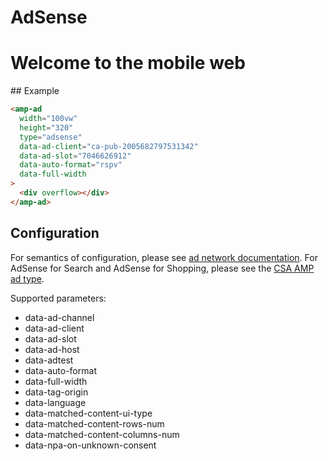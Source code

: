 <!---
Copyright 2015 The AMP HTML Authors. All Rights Reserved.

Licensed under the Apache License, Version 2.0 (the "License");
you may not use this file except in compliance with the License.
You may obtain a copy of the License at

      http://www.apache.org/licenses/LICENSE-2.0

Unless required by applicable law or agreed to in writing, software
distributed under the License is distributed on an "AS-IS" BASIS,
WITHOUT WARRANTIES OR CONDITIONS OF ANY KIND, either express or implied.
See the License for the specific language governing permissions and
limitations under the License.
-->

# AdSense
<!doctype html>
<html amp lang="en">
  <head>
    <meta charset="utf-8">
    <script async src="https://cdn.ampproject.org/v0.js"></script>
    <title>Hello, AMPs</title>
    <link rel="canonical" href="https://amp.dev/documentation/guides-and-tutorials/start/create/basic_markup/">
    <meta name="viewport" content="width=device-width">
    <script type="application/ld+json">
      {
        "@context": "http://schema.org",
        "@type": "NewsArticle",
        "headline": "Open-source framework for publishing content",
        "datePublished": "2015-10-07T12:02:41Z",
        "image": [
          "logo.jpg"
        ]
      }
    </script>
    <style amp-boilerplate>body{-webkit-animation:-amp-start 8s steps(1,end) 0s 1 normal both;-moz-animation:-amp-start 8s steps(1,end) 0s 1 normal both;-ms-animation:-amp-start 8s steps(1,end) 0s 1 normal both;animation:-amp-start 8s steps(1,end) 0s 1 normal both}@-webkit-keyframes -amp-start{from{visibility:hidden}to{visibility:visible}}@-moz-keyframes -amp-start{from{visibility:hidden}to{visibility:visible}}@-ms-keyframes -amp-start{from{visibility:hidden}to{visibility:visible}}@-o-keyframes -amp-start{from{visibility:hidden}to{visibility:visible}}@keyframes -amp-start{from{visibility:hidden}to{visibility:visible}}</style><noscript><style amp-boilerplate>body{-webkit-animation:none;-moz-animation:none;-ms-animation:none;animation:none}</style></noscript>
  </head>
  <body>
    <h1>Welcome to the mobile web</h1>
  </body>
</html>
## Example

```html
<amp-ad
  width="100vw"
  height="320"
  type="adsense"
  data-ad-client="ca-pub-2005682797531342"
  data-ad-slot="7046626912"
  data-auto-format="rspv"
  data-full-width
>
  <div overflow></div>
</amp-ad>
```

## Configuration

For semantics of configuration, please see [ad network documentation](https://support.google.com/adsense/answer/7183212?hl=en). For AdSense for Search and AdSense for Shopping, please see the [CSA AMP ad type](https://github.com/ampproject/amphtml/blob/master/ads/vendors/csa.md).

Supported parameters:

-   data-ad-channel
-   data-ad-client
-   data-ad-slot
-   data-ad-host
-   data-adtest
-   data-auto-format
-   data-full-width
-   data-tag-origin
-   data-language
-   data-matched-content-ui-type
-   data-matched-content-rows-num
-   data-matched-content-columns-num
-   data-npa-on-unknown-consent
